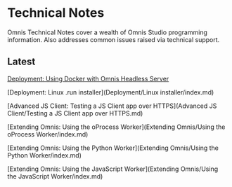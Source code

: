 # Technical Notes

Omnis Technical Notes cover a wealth of Omnis Studio programming information. Also addresses common issues raised via technical support.

## Latest

[Deployment: Using Docker with Omnis Headless Server](Deployment/Docker/index.md)

[Deployment: Linux .run installer](Deployment/Linux installer/index.md)

<!-- [Debugging The JS Client: Exceptions](Debugging%20The%20JS%20Client/Exceptions.md) -->

[Advanced JS Client: Testing a JS Client app over HTTPS](Advanced JS Client/Testing a JS Client app over HTTPS.md)

[Extending Omnis: Using the oProcess Worker](Extending Omnis/Using the oProcess Worker/index.md)

[Extending Omnis: Using the Python Worker](Extending Omnis/Using the Python Worker/index.md)

[Extending Omnis: Using the JavaScript Worker](Extending Omnis/Using the JavaScript Worker/index.md)